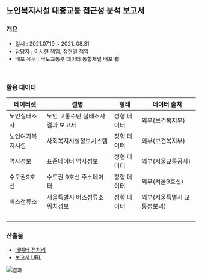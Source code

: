 ## 노인복지시설 대중교통 접근성 분석 보고서 

### 개요
- 일시 : 2021.07.19 ~ 2021. 08.31
- 담당자 : 이시현 책임, 정현일 책임 
- 배포 유무 : 국토교통부 데이터 통합채널 배포 有
<br>

### 활용 데이터
| 데이터셋         | 설명                               | 형태        | 데이터 출처                 |
| ---------------- | ---------------------------------- | ----------- | --------------------------- |
| 노인실태조사     | 노인 교통수단 실태조사 결과 보고서 | 정형 데이터 | 외부(보건복지부)            |
| 노인여가복지시설 | 사회복지시설정보시스템             | 정형 데이터 | 외부(보건복지부)            |
| 역사정보         | 표준데이터 역사정보                | 정형 데이터 | 외부(서울교통공사)          |
| 수도권9호선      | 수도권 9호선 주소데이터            | 정형 데이터 | 외부(서울9호선)             |
| 버스정류소       | 서울특별시 버스정류소 위치정보     | 정형 데이터 | 외부(서울특별시 교통정보과) |
| <br>             |                                    |             |                             |

### 산출물
- [데이터 전처리](https://github.com/sihyeon3523/Molit-2021-Second-half/tree/main/1.%20%EB%85%B8%EC%9D%B8%EB%B3%B5%EC%A7%80%EC%8B%9C%EC%84%A4_%EB%8C%80%EC%A4%91%EA%B5%90%ED%86%B5_%EC%A0%91%EA%B7%BC%EC%84%B1_%EB%B6%84%EC%84%9D/%EB%8D%B0%EC%9D%B4%ED%84%B0_%EC%A0%84%EC%B2%98%EB%A6%AC)
- [보고서 URL](https://data.molit.go.kr/dataservice/data-usecase/3004?page=1&searchText=&viewType=view)

![결과](https://user-images.githubusercontent.com/49083528/139795300-c0da720e-d15d-4c99-8af8-4341dab45083.png)
